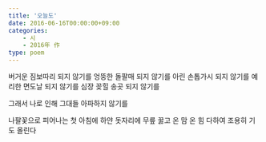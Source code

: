 ```yaml
---
title: '오늘도'
date: 2016-06-16T00:00:00+09:00
categories: 
    - 시
    - 2016年 作
type: poem
---
```


버거운 짐보따리 되지 않기를
엉뚱한 돌팔매 되지 않기를
아린 손톱가시 되지 않기를
예리한 면도날 되지 않기를
심장 꽂힐 송곳 되지 않기를

그래서
나로 인해 그대들 아파하지 않기를

나팔꽃으로 피어나는
첫 아침에
하얀 돗자리에 무릎 꿇고
온 맘 온 힘 다하여
조용히 기도 올린다
